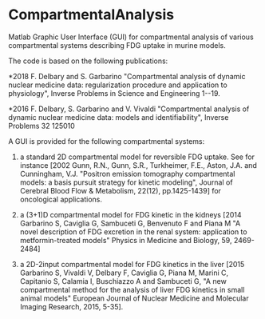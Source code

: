 # CompartmentalAnalysis
Matlab Graphic User Interface (GUI) for compartmental analysis of various compartmental systems describing FDG uptake in murine models.

The code is based on the following publications:

*2018 F. Delbary and S. Garbarino "Compartmental analysis of dynamic nuclear medicine data: regularization procedure and application to physiology", Inverse Problems in Science and Engineering 1--19.

*2016 F. Delbary, S. Garbarino and V. Vivaldi "Compartmental analysis of dynamic nuclear medicine data: models and identifiability", Inverse Problems 32 125010


A GUI is provided for the following compartmental systems:

1) a standard 2D compartmental model for reversible FDG uptake. See for instance [2002 Gunn, R.N., Gunn, S.R., Turkheimer, F.E., Aston, J.A. and Cunningham, V.J. "Positron emission tomography compartmental models: a basis pursuit strategy for kinetic modeling", Journal of Cerebral Blood Flow & Metabolism, 22(12), pp.1425-1439] for oncological applications.

2) a (3+1)D compartmental model for FDG kinetic in the kidneys [2014 Garbarino S, Caviglia G, Sambuceti G, Benvenuto F and Piana M "A novel description of FDG excretion in the renal system: application to metformin-treated models" Physics in Medicine and Biology, 59, 2469-2484]

3) a 2D-2input compartmental model for FDG kinetics in the liver [2015 Garbarino S, Vivaldi V, Delbary F, Caviglia G, Piana M, Marini C, Capitanio S, Calamia I, Buschiazzo A and Sambuceti G, "A new compartmental method for the analysis of liver FDG kinetics in small animal models" European Journal of Nuclear Medicine and Molecular Imaging Research, 2015, 5-35].
